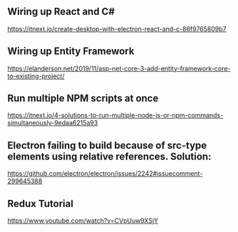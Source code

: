 Wiring up React and C#
--------------------------
https://itnext.io/create-desktop-with-electron-react-and-c-86f9765809b7

Wiring up Entity Framework
--------------------------
https://elanderson.net/2019/11/asp-net-core-3-add-entity-framework-core-to-existing-project/

Run multiple NPM scripts at once
----------------------------------
https://itnext.io/4-solutions-to-run-multiple-node-js-or-npm-commands-simultaneously-9edaa6215a93

Electron failing to build because of src-type elements using relative references. Solution:
--------------------------------------------------------------------------------------------
https://github.com/electron/electron/issues/2242#issuecomment-299645388

Redux Tutorial
--------------
https://www.youtube.com/watch?v=CVpUuw9XSjY

